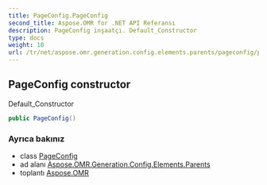 ```yaml
---
title: PageConfig.PageConfig
second_title: Aspose.OMR for .NET API Referansı
description: PageConfig inşaatçı. Default_Constructor
type: docs
weight: 10
url: /tr/net/aspose.omr.generation.config.elements.parents/pageconfig/pageconfig/
---
```

## PageConfig constructor

Default_Constructor

```csharp
public PageConfig()
```

### Ayrıca bakınız

* class [PageConfig](../)
* ad alanı [Aspose.OMR.Generation.Config.Elements.Parents](../../pageconfig/)
* toplantı [Aspose.OMR](../../../)


